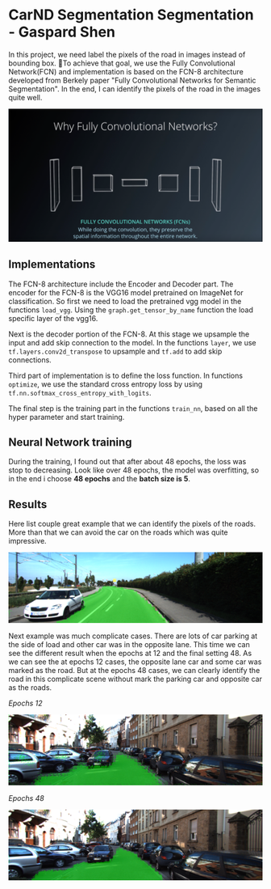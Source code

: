 # CarND Segmentation Segmentation - Gaspard Shen

In this project, we need label the pixels of the road in images instead of bounding box. To achieve that goal, we use the Fully Convolutional Network(FCN) and implementation is based on the FCN-8 architecture developed from Berkely paper "Fully Convolutional Networks for Semantic Segmentation". In the end, I can identify the pixels of the road in the images quite well.

![](/Results/FCNs.png)

## Implementations

The FCN-8 architecture include the Encoder and Decoder part. The encoder for the FCN-8 is the VGG16 model pretrained on ImageNet for classification. So first we need to load the pretrained vgg model in the functions `load_vgg`. Using the `graph.get_tensor_by_name` function the load specific layer of the vgg16.

Next is the decoder portion of the FCN-8. At this stage we upsample the input and add skip connection to the model. In the functions `layer`, we use `tf.layers.conv2d_transpose` to upsample and `tf.add` to add skip connections.

Third part of implementation is to define the loss function. In functions `optimize`, we use the standard cross entropy loss by using `tf.nn.softmax_cross_entropy_with_logits`.

The final step is the training part in the functions `train_nn`, based on all the hyper parameter and start training.

## Neural Network training
During the training, I found out that after about 48 epochs, the loss was stop to decreasing. Look like over 48 epochs, the model was overfitting, so in the end i choose **48 epochs** and the **batch size is 5**.

## Results
Here list couple great example that we can identify the pixels of the roads. More than that we can avoid the car on the roads which was quite impressive.

![umm_000038](Results/umm_000038.png)

Next example was much complicate cases. There are lots of car parking at the side of load and other car was in the opposite lane. This time we can see the different result when the epochs at 12 and the final setting 48. As we can see the at epochs 12 cases, the opposite lane car and some car was marked as the road. But at the epochs 48 cases, we can clearly identify the road in this complicate scene without mark the parking car and opposite car as the roads.

_Epochs 12_

![Epochs 12](Results/uu_000095_Epochs12.png)

_Epochs 48_

![Epochs 12](Results/uu_000095_Epochs48.png)
